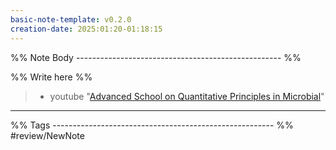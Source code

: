 ```yaml
---
basic-note-template: v0.2.0
creation-date: 2025:01:20-01:18:15
---
```


%% Note Body --------------------------------------------------- %%

%% Write here %%


> - youtube "[Advanced School on Quantitative Principles in Microbial](https://www.youtube.com/playlist?list=PLRwcSE2bmyByPnSauvAJNKhbR87BbK8mB)"



___

%% Tags ------------------------------------------------------- %%
#review/NewNote